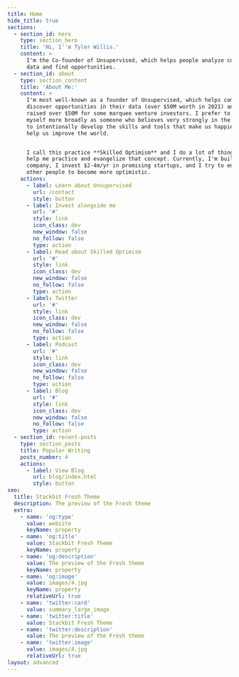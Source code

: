 ```yaml
---
title: Home
hide_title: true
sections:
  - section_id: hero
    type: section_hero
    title: 'Hi, I''m Tyler Willis.'
    content: >
      I'm the Co-founder of Unsupervised, which helps people analyze complex
      data and find opportunities.
  - section_id: about
    type: section_content
    title: 'About Me:'
    content: >
      I'm most well-known as a founder of Unsupervised, which helps companies
      discover opportunities in their data (over $50M worth in 2021) and has
      raised over $50M for some marquee venture investors. I prefer to think of
      myself more broadly as someone who believes very strongly in the ability
      to intentionally develop the skills and tools that make us happier and
      help us improve the world.


      I call this practice **Skilled Optimism** and I do a lot of things that
      help me practice and evangelize that concept. Currently, I'm building a
      company, I invest $2-4m/yr in promising startups, and I try to encourage
      other people to become more optimistic.
    actions:
      - label: Learn about Unsupervised
        url: /contact
        style: button
      - label: Invest alongside me
        url: '#'
        style: link
        icon_class: dev
        new_window: false
        no_follow: false
        type: action
      - label: Read about Skilled Optimism
        url: '#'
        style: link
        icon_class: dev
        new_window: false
        no_follow: false
        type: action
      - label: Twitter
        url: '#'
        style: link
        icon_class: dev
        new_window: false
        no_follow: false
        type: action
      - label: Podcast
        url: '#'
        style: link
        icon_class: dev
        new_window: false
        no_follow: false
        type: action
      - label: Blog
        url: '#'
        style: link
        icon_class: dev
        new_window: false
        no_follow: false
        type: action
  - section_id: recent-posts
    type: section_posts
    title: Popular Writing
    posts_number: 4
    actions:
      - label: View Blog
        url: blog/index.html
        style: button
seo:
  title: Stackbit Fresh Theme
  description: The preview of the Fresh theme
  extra:
    - name: 'og:type'
      value: website
      keyName: property
    - name: 'og:title'
      value: Stackbit Fresh Theme
      keyName: property
    - name: 'og:description'
      value: The preview of the Fresh theme
      keyName: property
    - name: 'og:image'
      value: images/4.jpg
      keyName: property
      relativeUrl: true
    - name: 'twitter:card'
      value: summary_large_image
    - name: 'twitter:title'
      value: Stackbit Fresh Theme
    - name: 'twitter:description'
      value: The preview of the Fresh theme
    - name: 'twitter:image'
      value: images/4.jpg
      relativeUrl: true
layout: advanced
---
```

